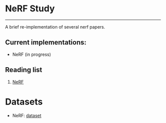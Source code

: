 # NeRF Study
---
A brief re-implementation of several nerf papers.

## Current implementations:
* NeRF (in progress)


## Reading list 
1. [NeRF](https://www.matthewtancik.com/nerf)


# Datasets
* NeRF: [dataset](https://drive.google.com/drive/folders/128yBriW1IG_3NJ5Rp7APSTZsJqdJdfc1)

